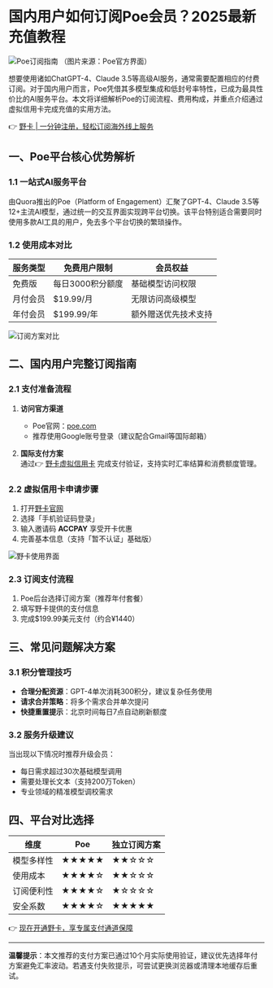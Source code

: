 # 国内用户如何订阅Poe会员？2025最新充值教程

![Poe订阅指南](https://bbtdd.com/wp-content/uploads/img/7665146656577132.webp)
（图片来源：Poe官方界面）

想要使用诸如ChatGPT-4、Claude 3.5等高级AI服务，通常需要配置相应的付费订阅。对于国内用户而言，Poe凭借其多模型集成和低封号率特性，已成为最具性价比的AI服务平台。本文将详细解析Poe的订阅流程、费用构成，并重点介绍通过虚拟信用卡完成充值的实用方法。

👉 [野卡 | 一分钟注册，轻松订阅海外线上服务](https://bbtdd.com/yeka)

## 一、Poe平台核心优势解析
### 1.1 一站式AI服务平台
由Quora推出的Poe（Platform of Engagement）汇聚了GPT-4、Claude 3.5等12+主流AI模型，通过统一的交互界面实现跨平台切换。该平台特别适合需要同时使用多款AI工具的用户，免去多个平台切换的繁琐操作。

### 1.2 使用成本对比
| 服务类型      | 免费用户限制       | 会员权益                 |
|---------------|--------------------|--------------------------|
| 免费版        | 每日3000积分额度   | 基础模型访问权限         |
| 月付会员      | $19.99/月          | 无限访问高级模型         |
| 年付会员      | $199.99/年         | 额外赠送优先技术支持     |

![订阅方案对比](https://bbtdd.com/wp-content/uploads/img/66120637241720.webp)

## 二、国内用户完整订阅指南
### 2.1 支付准备流程
1. **访问官方渠道**  
   - Poe官网：[poe.com](https://poe.com)
   - 推荐使用Google账号登录（建议配合Gmail等国际邮箱）

2. **国际支付方案**  
   通过👉 [野卡虚拟信用卡](https://bbtdd.com/yeka) 完成支付验证，支持实时汇率结算和消费额度管理。

### 2.2 虚拟信用卡申请步骤
1. 打开[野卡官网](https://bbtdd.com/yeka)
2. 选择「手机验证码登录」
3. 输入邀请码 **ACCPAY** 享受开卡优惠
4. 完善基本信息（支持「暂不认证」基础版）

![野卡使用界面](https://bbtdd.com/wp-content/uploads/img/57262719033845.webp)

### 2.3 订阅支付流程
1. Poe后台选择订阅方案（推荐年付套餐）
2. 填写野卡提供的支付信息
3. 完成$199.99美元支付（约合¥1440）

## 三、常见问题解决方案
### 3.1 积分管理技巧
- **合理分配资源**：GPT-4单次消耗300积分，建议复杂任务使用
- **请求合并策略**：将多个需求合并单次提问
- **快捷重置提示**：北京时间每日7点自动刷新额度

### 3.2 服务升级建议
当出现以下情况时推荐升级会员：
- 每日需求超过30次基础模型调用
- 需要处理长文本（支持200万Token）
- 专业领域的精准模型调校需求

## 四、平台对比选择
| 维度         | Poe                | 独立订阅方案       |
|--------------|--------------------|--------------------|
| 模型多样性   | ★★★★★             | ★★☆☆☆             |
| 使用成本     | ★★★★☆             | ★★☆☆☆             |
| 订阅便利性   | ★★★★☆             | ★☆☆☆☆             |
| 安全系数     | ★★★★☆             | ★★★★★             |

👉 [现在开通野卡，享专属支付通道保障](https://bbtdd.com/yeka)

---

**温馨提示**：本文推荐的支付方案已通过10个月实际使用验证，建议优先选择年付方案避免汇率波动。若遇支付失败提示，可尝试更换浏览器或清理本地缓存后重试。